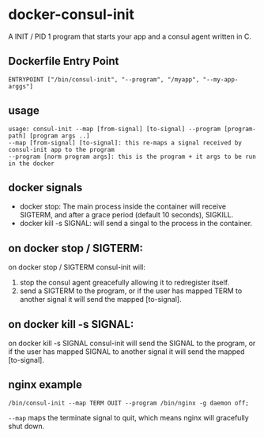 # docker-consul-init
A INIT / PID 1 program that starts your app and a consul agent written in C.
  
## Dockerfile Entry Point
```
ENTRYPOINT ["/bin/consul-init", "--program", "/myapp", "--my-app-arggs"]
```

## usage
```
usage: consul-init --map [from-signal] [to-signal] --program [program-path] [program args ..]
--map [from-signal] [to-signal]: this re-maps a signal received by consul-init app to the program
--program [norm program args]: this is the program + it args to be run in the docker
```

## docker signals
* docker stop: The main process inside the container will receive SIGTERM, and after a grace period (default 10 seconds), SIGKILL.
* docker kill -s SIGNAL: will send a singal to the process in the container.

## on docker stop / SIGTERM:
on docker stop / SIGTERM consul-init will:
1. stop the consul agent greacefully allowing it to redregister itself.
2. send a SIGTERM to the program, or if the user has mapped TERM to another signal it will send the mapped [to-signal].

## on docker kill -s SIGNAL:
on docker kill -s SIGNAL consul-init will send the SIGNAL to the program, or if the user has mapped SIGNAL to another signal it will send the mapped [to-signal].

## nginx example
```
/bin/consul-init --map TERM OUIT --program /bin/nginx -g daemon off;
```
```--map``` maps the terminate signal to quit, which means nginx will gracefully shut down.
